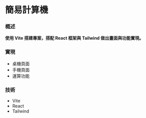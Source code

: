 # 簡易計算機

### 概述

**使用 Vite 搭建專案，搭配 React 框架與 Tailwind 做出畫面與功能實現。**

### 實現

- 桌機頁面
- 手機頁面
- 運算功能

### 技術

- Vite
- React
- Tailwind
